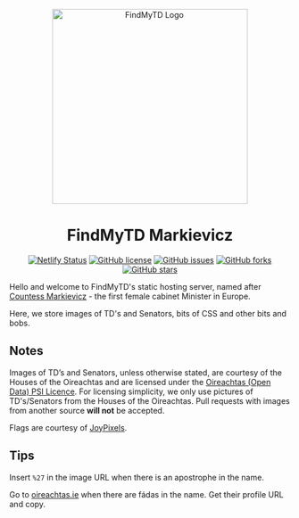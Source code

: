 <p align="center">
  <img src="https://findmytd-markievicz.netlify.app/assets/logo/svg/large-blue.svg" alt="FindMyTD Logo" width="350" />

<h1 align="center">
 FindMyTD Markievicz</h1>
<p align="center">
  <a href="https://app.netlify.com/sites/findmytd-markievicz/deploys"><img alt="Netlify Status" src="https://api.netlify.com/api/v1/badges/e0ef6e2c-d4e9-42cd-9e5b-ebaa62f20c40/deploy-status"></a>
  <a href="https://github.com/findmytd/markievicz/blob/master/LICENSE.txt"><img alt="GitHub license" src="https://img.shields.io/github/license/markconroy/contact.ie"></a>
  <a href="https://github.com/findmytd/markievicz/issues"><img alt="GitHub issues" src="https://img.shields.io/github/issues/findmytd/markievicz"></a>
 <a href="https://github.com/findmytd/markievicz/network"><img alt="GitHub forks" src="https://img.shields.io/github/forks/findmytd/markievicz"></a>
 <a href="https://github.com/findmytd/markievicz/stargazers"><img alt="GitHub stars" src="https://img.shields.io/github/stars/findmytd/markievicz"></a>
 </p>

Hello and welcome to FindMyTD's static hosting server, named after [Countess Markievicz](https://en.wikipedia.org/wiki/Constance_Markievicz "Constance Markievicz Wikipedia Page") - the first female cabinet Minister in Europe. 

Here, we store images of TD's and Senators, bits of CSS and other bits and bobs.  

## Notes

Images of TD’s and Senators, unless otherwise stated, are courtesy of the Houses of the Oireachtas and are licensed under the [Oireachtas (Open Data) PSI Licence](https://data.oireachtas.ie/ie/oireachtas/corporate/governanceAndReform/2016/2016-03-27_oireachtas-psi-licence-open-data_en.pdf). For licensing simplicity, we only use pictures of TD's/Senators from the Houses of the Oireachtas. Pull requests with images from another source **will not** be accepted.

Flags are courtesy of [JoyPixels](https://joypixels.com).

## Tips

 Insert `%27` in the image URL when there is an apostrophe in the name.
 
 Go to [oireachtas.ie](https://www.oireachtas.ie "Houses of the Oireachtas") when there are fádas in the name. Get their profile URL and copy. 
